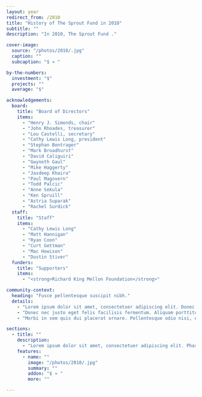 ```yaml
---
layout: year
redirect_from: /2010
title: "History of The Sprout Fund in 2010"
subtitle: ""
description: "In 2010, The Sprout Fund ."

cover-image:
  source: "/photos/2010/.jpg"
  caption: ""
  subcaption: "$ » "

by-the-numbers:
  investment: "$"
  projects: ""
  average: "$"

acknowledgements:
  board:
    title: "Board of Directors"
    items:
      - "Henry J. Simonds, chair"
      - "John Rhoades, treasurer"
      - "Lou Castelli, secretary"
      - "Cathy Lewis Long, president"
      - "Stephan Bontrager"
      - "Mark Broadhurst"
      - "David Caliguiri"
      - "Gwyneth Gaul"
      - "Mike Haggerty"
      - "Jasdeep Khaira"
      - "Paul Magovern"
      - "Todd Palcic"
      - "Anne Sekula"
      - "Ken Spruill"
      - "Astria Suparak"
      - "Rachel Surdick"
  staff:
    title: "Staff"
    items:
      - "Cathy Lewis Long"
      - "Matt Hannigan"
      - "Ryan Coon"
      - "Curt Gettman"
      - "Mac Howison"
      - "Dustin Stiver"
  funders:
    title: "Supporters"
    items:
      - "<strong>Richard King Mellon Foundation</strong>"

community-context:
  heading: "Fusce pellentesque suscipit nibh."
  details:
    - "Lorem ipsum dolor sit amet, consectetuer adipiscing elit. Donec odio. Quisque volutpat mattis eros. Nullam malesuada erat ut turpis. Suspendisse urna nibh, viverra non, semper suscipit, posuere a, pede."
    - "Donec nec justo eget felis facilisis fermentum. Aliquam porttitor mauris sit amet orci. Aenean dignissim pellentesque felis."
    - "Morbi in sem quis dui placerat ornare. Pellentesque odio nisi, euismod in, pharetra a, ultricies in, diam. Sed arcu. Cras consequat."

sections:
  - title: ""
    description:
      - "Lorem ipsum dolor sit amet, consectetuer adipiscing elit. Phasellus hendrerit. Pellentesque aliquet nibh nec urna. In nisi neque, aliquet vel, dapibus id, mattis vel, nisi. Sed pretium, ligula sollicitudin laoreet viverra, tortor libero sodales leo, eget blandit nunc tortor eu nibh."
    features:
      - name: ""
        image: "/photos/2010/.jpg"
        summary: ""
        addon: "$ » "
        more: ""

---
```

